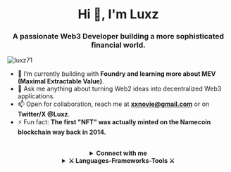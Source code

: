 <h1 align="center">Hi 👋, I'm Luxz</h1>
<h3 align="center">A passionate Web3 Developer building a more sophisticated financial world.</h3>

<p align="left"> <img src="https://komarev.com/ghpvc/?username=luxz71&label=Profile%20views&color=0e75b6&style=flat" alt="luxz71" /> </p>

- 🌱 I’m currently building with **Foundry and learning more about MEV (Maximal Extractable Value)**.
- 💬 Ask me anything about turning Web2 ideas into decentralized Web3 applications.
- 📫 Open for collaboration, reach me at **xxnovie@gmail.com** or on **Twitter/X @Luxz**.
- ⚡ Fun fact: **The first "NFT" was actually minted on the Namecoin blockchain way back in 2014.**

<br>

<details align="center">
  <summary><b>Connect with me</b></summary>
  <br>
  <p align="center">
    <a href="mailto:xxnovie@gmail.com">
      <img src="https://img.shields.io/badge/Gmail-333333?style=for-the-badge&logo=gmail&logoColor=red" />
    </a>
    <a href="https://linkedin.com/in/noval-rizal-69393a31b" target="blank">
      <img src="https://img.shields.io/badge/LinkedIn-0077B5?style=for-the-badge&logo=linkedin&logoColor=white" target="blank" />
    </a>
    <a href="https://github.com/koeba7" target="blank">
      <img src="https://img.shields.io/badge/Portfolio-FF5722?style=for-the-badge&logo=todoist&logoColor=white" target="_blank" />
    </a>
    <a href="https://discord.com/users/YourDiscordID" target="blank">
      <img src="https://img.shields.io/badge/Discord-7289DA?style=for-the-badge&logo=discord&logoColor=white" target="blank" />
    </a>
  </p>
</details>

<details align="center">
  <summary><b>⚔️ Languages-Frameworks-Tools ⚔️</b></summary>
  <br>
  <div align="center">
    <img src="https://skillicons.dev/icons?i=react,bootstrap,,html,css,vscode,figma,tailwind,git" />
    <img src="https://skillicons.dev/icons?i=nodejs,solidity,python,javascript,cpp,php,rust,hibernate,golang,arch" /><br>
  </div>
</details>
